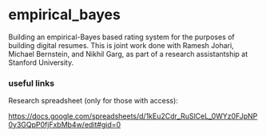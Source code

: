 # empirical_bayes
Building an empirical-Bayes based rating system for the purposes of building digital resumes. This is joint work done with Ramesh Johari, Michael Bernstein, and Nikhil Garg, as part of a research assistantship at Stanford University.

### useful links

Research spreadsheet (only for those with access):

https://docs.google.com/spreadsheets/d/1kEu2Cdr_RuSlCeL_0WYz0FJpNP0y3GQpP0fjFxbMb4w/edit#gid=0
